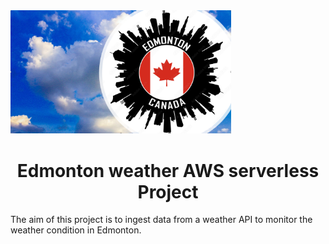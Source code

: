 <img src="https://github.com/Joshua-omolewa/edmonton_weather_aws_serverless_project/blob/main/img/0-weather%20.png"  width="70%" height="60%">

<h1 style="text-align: center;"> Edmonton weather AWS serverless Project </h1>
The aim of this project is to ingest data from a weather API to monitor the weather condition in Edmonton. 

